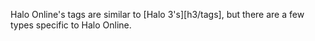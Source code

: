 Halo Online's tags are similar to [Halo 3's][h3/tags], but there are a few types specific to Halo Online.
